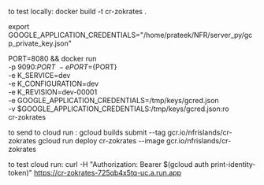 to test locally:
docker build -t cr-zokrates .

export GOOGLE_APPLICATION_CREDENTIALS="/home/prateek/NFR/server_py/gcp_private_key.json"

PORT=8080 && docker run \
-p 9090:${PORT} \
-e PORT=${PORT} \
-e K_SERVICE=dev \
-e K_CONFIGURATION=dev \
-e K_REVISION=dev-00001 \
-e GOOGLE_APPLICATION_CREDENTIALS=/tmp/keys/gcred.json \
-v $GOOGLE_APPLICATION_CREDENTIALS:/tmp/keys/gcred.json:ro \
cr-zokrates

to send to cloud run :
gcloud builds submit --tag gcr.io/nfrislands/cr-zokrates
gcloud run deploy cr-zokrates --image gcr.io/nfrislands/cr-zokrates

to test cloud run:
curl -H "Authorization: Bearer $(gcloud auth print-identity-token)" https://cr-zokrates-725qb4x5tq-uc.a.run.app


